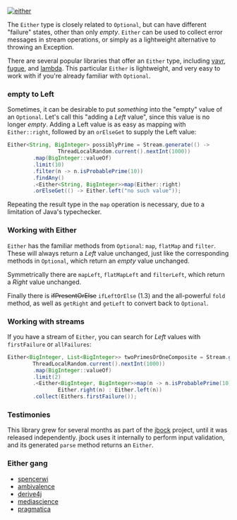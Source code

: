 [![either](https://maven-badges.herokuapp.com/maven-central/io.github.jbock-java/either/badge.svg?subject=either)](https://maven-badges.herokuapp.com/maven-central/io.github.jbock-java/either)

The `Either` type is closely related to `Optional`, but can have different "failure" states, other than only *empty*.
`Either` can be used to collect error messages in stream operations,
or simply as a lightweight alternative to throwing an Exception.

There are several popular libraries that offer an `Either` type,
including [vavr](https://github.com/vavr-io/vavr), [fugue](https://bitbucket.org/atlassian/fugue/src/master/), and [lambda](https://github.com/palatable/lambda).
This particular `Either` is lightweight, and very easy to work with if you're already familiar with `Optional`.

### empty to Left

Sometimes, it can be desirable to put *something* into the "empty" value of an `Optional`.
Let's call this "adding a *Left* value", since this value is no longer *empty*.
Adding a Left value is as easy as mapping with `Either::right`,
followed by an `orElseGet` to supply the Left value:

````java
Either<String, BigInteger> possiblyPrime = Stream.generate(() -> 
                ThreadLocalRandom.current().nextInt(1000))
        .map(BigInteger::valueOf)
        .limit(10)
        .filter(n -> n.isProbablePrime(10))
        .findAny()
        .<Either<String, BigInteger>>map(Either::right)
        .orElseGet(() -> Either.left("no such value"));
````

Repeating the result type in the `map` operation is necessary, due to a limitation of Java's typechecker.

### Working with Either

`Either` has the familiar methods from `Optional`: `map`, `flatMap` and `filter`.
These will always return a *Left* value unchanged,
just like the corresponding methods in `Optional`, which return an *empty* value unchanged.

Symmetrically there are `mapLeft`, `flatMapLeft` and `filterLeft`, which return a *Right* value unchanged.

Finally there is ~~ifPresentOrElse~~ `ifLeftOrElse` (1.3) and the all-powerful `fold` method,
as well as `getRight` and `getLeft` to convert back to `Optional`.

### Working with streams

If you have a stream of `Either`, you can search for *Left* values with
`firstFailure` or `allFailures`:

````java
Either<BigInteger, List<BigInteger>> twoPrimesOrOneComposite = Stream.generate(() ->
        ThreadLocalRandom.current().nextInt(1000))
        .map(BigInteger::valueOf)
        .limit(2)
        .<Either<BigInteger, BigInteger>>map(n -> n.isProbablePrime(10) ?
                Either.right(n) : Either.left(n))
        .collect(Eithers.firstFailure());
````

### Testimonies

This library grew for several months as part of the [jbock](https://github.com/jbock-java/jbock) project,
until it was released independently. jbock uses it internally to perform input validation,
and its generated `parse` method returns an `Either`.

### Either gang

* [spencerwi](https://github.com/spencerwi/Either.java)
* [ambivalence](https://github.com/poetix/ambivalence)
* [derive4j](https://github.com/derive4j/derive4j)
* [mediascience](https://github.com/mediascience/java-either)
* [pragmatica](https://github.com/siy/pragmatica)


